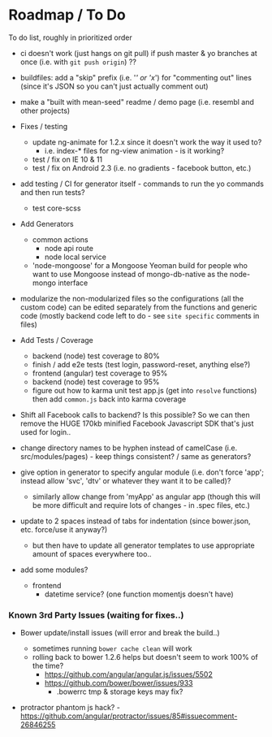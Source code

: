 # Roadmap / To Do

To do list, roughly in prioritized order

- ci doesn't work (just hangs on git pull) if push master & yo branches at once (i.e. with `git push origin`) ??

- buildfiles: add a "skip" prefix (i.e. '_' or 'x_') for "commenting out" lines (since it's JSON so you can't just actually comment out)

- make a "built with mean-seed" readme / demo page (i.e. resembl and other projects)

- Fixes / testing
	- update ng-animate for 1.2.x since it doesn't work the way it used to?
		- i.e. index-* files for ng-view animation - is it working?
	- test / fix on IE 10 & 11
	- test / fix on Android 2.3 (i.e. no gradients - facebook button, etc.)

- add testing / CI for generator itself - commands to run the yo commands and then run tests?
	- test core-scss
	
- Add Generators
	- common actions
		- node api route
		- node local service
	- 'node-mongoose' for a Mongoose Yeoman build for people who want to use Mongoose instead of mongo-db-native as the node-mongo interface

- modularize the non-modularized files so the configurations (all the custom code) can be edited separately from the functions and generic code (mostly backend code left to do - see `site specific` comments in files)

- Add Tests / Coverage
	- backend (node) test coverage to 80%
	- finish / add e2e tests (test login, password-reset, anything else?)
	- frontend (angular) test coverage to 95%
	- backend (node) test coverage to 95%
	- figure out how to karma unit test app.js (get into `resolve` functions) then add `common.js` back into karma coverage

- Shift all Facebook calls to backend? Is this possible? So we can then remove the HUGE 170kb minified Facebook Javascript SDK that's just used for login..

- change directory names to be hyphen instead of camelCase (i.e. src/modules/pages) - keep things consistent? / same as generators?
	
- give option in generator to specify angular module (i.e. don't force 'app'; instead allow 'svc', 'dtv' or whatever they want it to be called)?
	- similarly allow change from 'myApp' as angular app (though this will be more difficult and require lots of changes - in .spec files, etc.)

- update to 2 spaces instead of tabs for indentation (since bower.json, etc. force/use it anyway?)
	- but then have to update all generator templates to use appropriate amount of spaces everywhere too..

- add some modules?
	- frontend
		- datetime service? (one function momentjs doesn't have)

		
### Known 3rd Party Issues (waiting for fixes..)

- Bower update/install issues (will error and break the build..)
	- sometimes running `bower cache clean` will work
	- rolling back to bower 1.2.6 helps but doesn't seem to work 100% of the time?
		- https://github.com/angular/angular.js/issues/5502
		- https://github.com/bower/bower/issues/933
			- .bowerrc tmp & storage keys may fix?

- protractor phantom js hack? - https://github.com/angular/protractor/issues/85#issuecomment-26846255
	